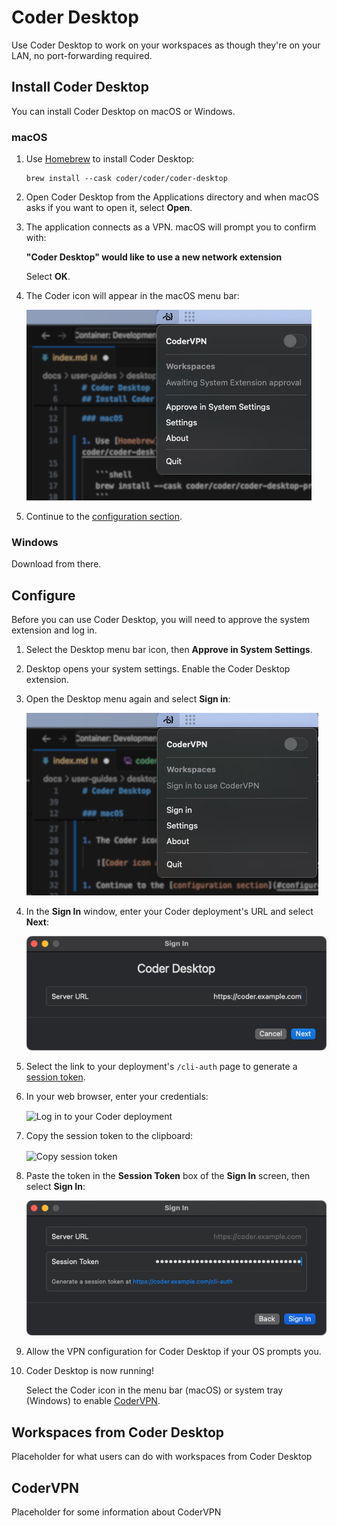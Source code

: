 # Coder Desktop

Use Coder Desktop to work on your workspaces as though they're on your LAN, no
port-forwarding required.

## Install Coder Desktop

<div class="tabs">

You can install Coder Desktop on macOS or Windows.

### macOS

1. Use [Homebrew](https://brew.sh/) to install Coder Desktop:

   ```shell
   brew install --cask coder/coder/coder-desktop
   ```

1. Open Coder Desktop from the Applications directory and when macOS asks if you want to open it, select **Open**.

1. The application connects as a VPN. macOS will prompt you to confirm with:

   **"Coder Desktop" would like to use a new network extension**

   Select **OK**.

1. The Coder icon will appear in the macOS menu bar:

   ![Coder icon and menu](../../images/user-guides/desktop/coder-desktop-mac-menu-bar.png)

1. Continue to the [configuration section](#configure).

### Windows

Download from there.

</div>

## Configure

Before you can use Coder Desktop, you will need to approve the system extension and log in.

1. Select the Desktop menu bar icon, then **Approve in System Settings**.

1. Desktop opens your system settings. Enable the Coder Desktop extension.

1. Open the Desktop menu again and select **Sign in**:

   ![Coder Desktop menu before the user signs in](../../images/user-guides/desktop/coder-desktop-pre-sign-in.png)

1. In the **Sign In** window, enter your Coder deployment's URL and select **Next**:

   ![Coder Desktop sign in](../../images/user-guides/desktop/coder-desktop-sign-in.png)

1. Select the link to your deployment's `/cli-auth` page to generate a [session token](../../admin/users/sessions-tokens.md).

1. In your web browser, enter your credentials:

   <Image height="412px" src="../../images/templates/coder-login-web.png" alt="Log in to your Coder deployment" align="center" />

1. Copy the session token to the clipboard:

   <Image height="472px" src="../../images/templates/coder-session-token.png" alt="Copy session token" align="center" />

1. Paste the token in the **Session Token** box of the **Sign In** screen, then select **Sign In**:

   ![Paste the session token in to sign in](../../images/user-guides/desktop/coder-desktop-session-token.png)

1. Allow the VPN configuration for Coder Desktop if your OS prompts you.

1. Coder Desktop is now running!

   Select the Coder icon in the menu bar (macOS) or system tray (Windows) to enable [CoderVPN](#codervpn).

## Workspaces from Coder Desktop

Placeholder for what users can do with workspaces from Coder Desktop

## CoderVPN

Placeholder for some information about CoderVPN
